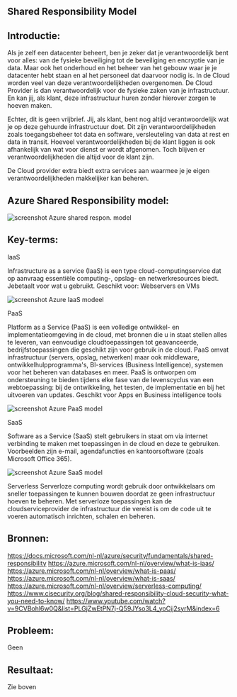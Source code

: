 ## Shared Responsibility Model


## Introductie:

Als je zelf een datacenter beheert, ben je zeker dat je verantwoordelijk bent voor alles: van de fysieke beveiliging tot de beveiliging en encryptie van je data. Maar ook het onderhoud en het beheer van het gebouw waar je je datacenter hebt staan en al het personeel dat daarvoor nodig is.
In de Cloud worden veel van deze verantwoordelijkheden overgenomen. De Cloud Provider is dan verantwoordelijk voor de fysieke zaken van je infrastructuur. En kan jij, als klant, deze infrastructuur huren zonder hierover zorgen te hoeven maken.

Echter, dit is geen vrijbrief. Jij, als klant, bent nog altijd verantwoordelijk wat je op deze gehuurde infrastructuur doet. Dit zijn verantwoordelijkheden zoals toegangsbeheer tot data en software, versleuteling van data at rest en data in transit.
Hoeveel verantwoordelijkheden bij de klant liggen is ook afhankelijk van wat voor dienst er wordt afgenomen. Toch blijven er verantwoordelijkheden die altijd voor de klant zijn.

De Cloud provider extra biedt extra services aan waarmee je je eigen verantwoordelijkheden makkelijker kan beheren.


## Azure Shared Responsibility model:

![screenshot Azure shared respon. model](https://github.com/techgrounds/cloud-6-repo-AzizaAdam/blob/main/00_includes/AZ10-shared-respon-model/AZ10-shared%20respon.%20model.jpg)

## Key-terms:
IaaS

Infrastructure as a service (IaaS) is een type cloud-computingservice dat op aanvraag essentiële computing-, opslag- en netwerkresources biedt. Jebetaalt voor wat u gebruikt. Geschikt voor: Webservers en VMs


![screenshot Azure IaaS modeel](https://github.com/techgrounds/cloud-6-repo-AzizaAdam/blob/main/00_includes/AZ10-shared-respon-model/IaaS.jpg)



PaaS

Platform as a Service (PaaS) is een volledige ontwikkel- en implementatieomgeving in de cloud, met bronnen die u in staat stellen alles te leveren, van eenvoudige cloudtoepassingen tot geavanceerde, bedrijfstoepassingen die geschikt zijn voor gebruik in de cloud. PaaS omvat infrastructuur (servers, opslag, netwerken) maar ook middleware, ontwikkelhulpprogramma's, BI-services (Business Intelligence), systemen voor het beheren van databases en meer. PaaS is ontworpen om ondersteuning te bieden tijdens elke fase van de levenscyclus van een webtoepassing: bij de ontwikkeling, het testen, de implementatie en bij het uitvoeren van updates. Geschikt voor Apps en Business intelligence tools


![screenshot Azure PaaS model](https://github.com/techgrounds/cloud-6-repo-AzizaAdam/blob/main/00_includes/AZ10-shared-respon-model/Paas.jpg)



SaaS

Software as a Service (SaaS) stelt gebruikers in staat om via internet verbinding te maken met toepassingen in de cloud en deze te gebruiken. Voorbeelden zijn e-mail, agendafuncties en kantoorsoftware (zoals Microsoft Office 365).

![screenshot Azure SaaS model](https://github.com/techgrounds/cloud-6-repo-AzizaAdam/blob/main/00_includes/AZ10-shared-respon-model/SaaS.jpg)


Serverless
Serverloze computing wordt gebruik door ontwikkelaars om sneller toepassingen te kunnen bouwen doordat ze geen infrastructuur hoeven te beheren. Met serverloze toepassingen kan de cloudserviceprovider de infrastructuur die vereist is om de code uit te voeren automatisch inrichten, schalen en beheren.




## Bronnen:
https://docs.microsoft.com/nl-nl/azure/security/fundamentals/shared-responsibility
https://azure.microsoft.com/nl-nl/overview/what-is-iaas/
https://azure.microsoft.com/nl-nl/overview/what-is-paas/
https://azure.microsoft.com/nl-nl/overview/what-is-saas/
https://azure.microsoft.com/nl-nl/overview/serverless-computing/
https://www.cisecurity.org/blog/shared-responsibility-cloud-security-what-you-need-to-know/
https://www.youtube.com/watch?v=9CVBohl6w0Q&list=PLGjZwEtPN7j-Q59JYso3L4_yoCjj2syrM&index=6



## Probleem:
Geen


## Resultaat:
Zie boven
